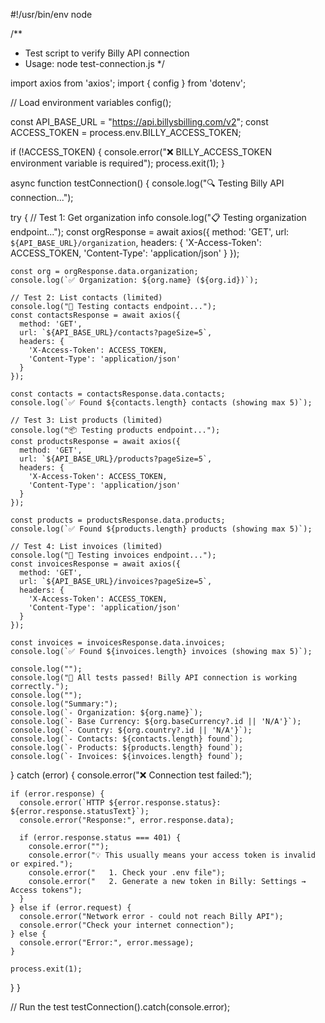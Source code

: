 #!/usr/bin/env node

/**
 * Test script to verify Billy API connection
 * Usage: node test-connection.js
 */

import axios from 'axios';
import { config } from 'dotenv';

// Load environment variables
config();

const API_BASE_URL = "https://api.billysbilling.com/v2";
const ACCESS_TOKEN = process.env.BILLY_ACCESS_TOKEN;

if (!ACCESS_TOKEN) {
  console.error("❌ BILLY_ACCESS_TOKEN environment variable is required");
  process.exit(1);
}

async function testConnection() {
  console.log("🔍 Testing Billy API connection...");
  
  try {
    // Test 1: Get organization info
    console.log("📋 Testing organization endpoint...");
    const orgResponse = await axios({
      method: 'GET',
      url: `${API_BASE_URL}/organization`,
      headers: {
        'X-Access-Token': ACCESS_TOKEN,
        'Content-Type': 'application/json'
      }
    });
    
    const org = orgResponse.data.organization;
    console.log(`✅ Organization: ${org.name} (${org.id})`);
    
    // Test 2: List contacts (limited)
    console.log("👥 Testing contacts endpoint...");
    const contactsResponse = await axios({
      method: 'GET',
      url: `${API_BASE_URL}/contacts?pageSize=5`,
      headers: {
        'X-Access-Token': ACCESS_TOKEN,
        'Content-Type': 'application/json'
      }
    });
    
    const contacts = contactsResponse.data.contacts;
    console.log(`✅ Found ${contacts.length} contacts (showing max 5)`);
    
    // Test 3: List products (limited)
    console.log("📦 Testing products endpoint...");
    const productsResponse = await axios({
      method: 'GET',
      url: `${API_BASE_URL}/products?pageSize=5`,
      headers: {
        'X-Access-Token': ACCESS_TOKEN,
        'Content-Type': 'application/json'
      }
    });
    
    const products = productsResponse.data.products;
    console.log(`✅ Found ${products.length} products (showing max 5)`);
    
    // Test 4: List invoices (limited)
    console.log("🧾 Testing invoices endpoint...");
    const invoicesResponse = await axios({
      method: 'GET',
      url: `${API_BASE_URL}/invoices?pageSize=5`,
      headers: {
        'X-Access-Token': ACCESS_TOKEN,
        'Content-Type': 'application/json'
      }
    });
    
    const invoices = invoicesResponse.data.invoices;
    console.log(`✅ Found ${invoices.length} invoices (showing max 5)`);
    
    console.log("");
    console.log("🎉 All tests passed! Billy API connection is working correctly.");
    console.log("");
    console.log("Summary:");
    console.log(`- Organization: ${org.name}`);
    console.log(`- Base Currency: ${org.baseCurrency?.id || 'N/A'}`);
    console.log(`- Country: ${org.country?.id || 'N/A'}`);
    console.log(`- Contacts: ${contacts.length} found`);
    console.log(`- Products: ${products.length} found`);
    console.log(`- Invoices: ${invoices.length} found`);
    
  } catch (error) {
    console.error("❌ Connection test failed:");
    
    if (error.response) {
      console.error(`HTTP ${error.response.status}: ${error.response.statusText}`);
      console.error("Response:", error.response.data);
      
      if (error.response.status === 401) {
        console.error("");
        console.error("💡 This usually means your access token is invalid or expired.");
        console.error("   1. Check your .env file");
        console.error("   2. Generate a new token in Billy: Settings → Access tokens");
      }
    } else if (error.request) {
      console.error("Network error - could not reach Billy API");
      console.error("Check your internet connection");
    } else {
      console.error("Error:", error.message);
    }
    
    process.exit(1);
  }
}

// Run the test
testConnection().catch(console.error);

